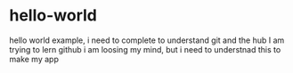 # hello-world
hello world example, i need to complete to understand git and the hub
I am trying to lern github
i am loosing my mind, but i need to understnad this to make my app
